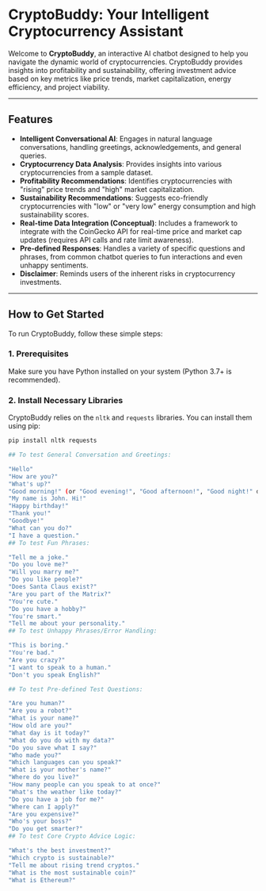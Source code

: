 # CryptoBuddy: Your Intelligent Cryptocurrency Assistant

Welcome to **CryptoBuddy**, an interactive AI chatbot designed to help you navigate the dynamic world of cryptocurrencies. CryptoBuddy provides insights into profitability and sustainability, offering investment advice based on key metrics like price trends, market capitalization, energy efficiency, and project viability.

---

## Features

* **Intelligent Conversational AI**: Engages in natural language conversations, handling greetings, acknowledgements, and general queries.
* **Cryptocurrency Data Analysis**: Provides insights into various cryptocurrencies from a sample dataset.
* **Profitability Recommendations**: Identifies cryptocurrencies with "rising" price trends and "high" market capitalization.
* **Sustainability Recommendations**: Suggests eco-friendly cryptocurrencies with "low" or "very low" energy consumption and high sustainability scores.
* **Real-time Data Integration (Conceptual)**: Includes a framework to integrate with the CoinGecko API for real-time price and market cap updates (requires API calls and rate limit awareness).
* **Pre-defined Responses**: Handles a variety of specific questions and phrases, from common chatbot queries to fun interactions and even unhappy sentiments.
* **Disclaimer**: Reminds users of the inherent risks in cryptocurrency investments.

---

## How to Get Started

To run CryptoBuddy, follow these simple steps:

### 1. Prerequisites

Make sure you have Python installed on your system (Python 3.7+ is recommended).

### 2. Install Necessary Libraries

CryptoBuddy relies on the `nltk` and `requests` libraries. You can install them using pip:

```bash
pip install nltk requests

## To test General Conversation and Greetings:

"Hello"
"How are you?"
"What's up?"
"Good morning!" (or "Good evening!", "Good afternoon!", "Good night!" depending on the time)
"My name is John. Hi!"
"Happy birthday!"
"Thank you!"
"Goodbye!"
"What can you do?"
"I have a question."
## To test Fun Phrases:

"Tell me a joke."
"Do you love me?"
"Will you marry me?"
"Do you like people?"
"Does Santa Claus exist?"
"Are you part of the Matrix?"
"You're cute."
"Do you have a hobby?"
"You're smart."
"Tell me about your personality."
## To test Unhappy Phrases/Error Handling:

"This is boring."
"You're bad."
"Are you crazy?"
"I want to speak to a human."
"Don't you speak English?"

## To test Pre-defined Test Questions:

"Are you human?"
"Are you a robot?"
"What is your name?"
"How old are you?"
"What day is it today?"
"What do you do with my data?"
"Do you save what I say?"
"Who made you?"
"Which languages can you speak?"
"What is your mother's name?"
"Where do you live?"
"How many people can you speak to at once?"
"What's the weather like today?"
"Do you have a job for me?"
"Where can I apply?"
"Are you expensive?"
"Who's your boss?"
"Do you get smarter?"
## To test Core Crypto Advice Logic:

"What's the best investment?"
"Which crypto is sustainable?"
"Tell me about rising trend cryptos."
"What is the most sustainable coin?"
"What is Ethereum?"